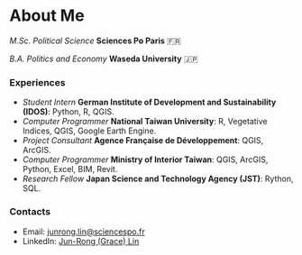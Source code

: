 # About Me

_M.Sc. Political Science_ **Sciences Po Paris** 🇫🇷

_B.A. Politics and Economy_ **Waseda University** 🇯🇵


### Experiences

- _Student Intern_ **German Institute of Development and Sustainability (IDOS)**: Python, R, QGIS.
- _Computer Programmer_ **National Taiwan University**: R, Vegetative Indices, QGIS, Google Earth Engine.
- _Project Consultant_ **Agence Française de Développement**: QGIS, ArcGIS.
- _Computer Programmer_ **Ministry of Interior Taiwan**: QGIS, ArcGIS, Python, Excel, BIM, Revit.
- _Research Fellow_ **Japan Science and Technology Agency (JST)**: Rython, SQL.


### Contacts
- Email: junrong.lin@sciencespo.fr
- LinkedIn: [Jun-Rong (Grace) Lin](https://www.linkedin.com/in/grace-lin-8691aa143/)
